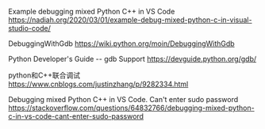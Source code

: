 
Example debugging mixed Python C++ in VS Code https://nadiah.org/2020/03/01/example-debug-mixed-python-c-in-visual-studio-code/

DebuggingWithGdb https://wiki.python.org/moin/DebuggingWithGdb

Python Developer's Guide -- gdb Support https://devguide.python.org/gdb/

python和C++联合调试 https://www.cnblogs.com/justinzhang/p/9282334.html

Debugging mixed Python C++ in VS Code. Can't enter sudo password https://stackoverflow.com/questions/64832766/debugging-mixed-python-c-in-vs-code-cant-enter-sudo-password
